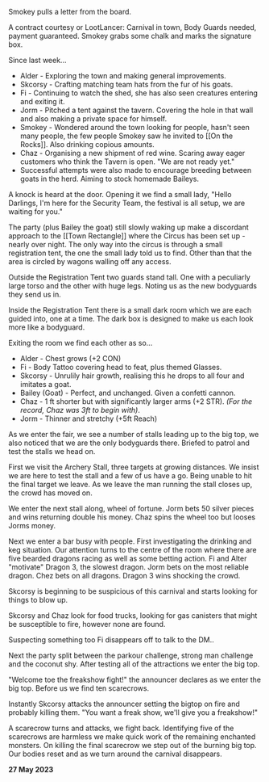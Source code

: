 Smokey pulls a letter from the board.

A contract courtesy or LootLancer: Carnival in town, Body Guards needed, payment guaranteed.
Smokey grabs some chalk and marks the signature box.

Since last week...

* Alder - Exploring the town and making general improvements.
* Skcorsy - Crafting matching team hats from the fur of his goats.
* Fi - Continuing to watch the shed, she has also seen creatures entering and exiting it.
* Jorm - Pitched a tent against the tavern. Covering the hole in that wall and also making a private space for himself.
* Smokey - Wondered around the town looking for people, hasn't seen many people, the few people Smokey saw he invited to [[On the Rocks]]. Also drinking copious amounts.
* Chaz - Organising a new shipment of red wine. Scaring away eager customers who think the Tavern is open. "We are not ready yet."
* Successful attempts were also made to encourage breeding between goats in the herd. Aiming to stock homemade Baileys.

A knock is heard at the door. Opening it we find a small lady, "Hello Darlings, I'm here for the Security Team, the festival is all setup, we are waiting for you."

The party (plus Bailey the goat) still slowly waking up make a discordant approach to the [[Town Rectangle]] where the Circus has been set up - nearly over night.
The only way into the circus is through a small registration tent, the one the small lady told us to find. Other than that the area is circled by wagons walling off any access.

Outside the Registration Tent two guards stand tall. One with a peculiarly large torso and the other with huge legs.
Noting us as the new bodyguards they send us in.

Inside the Registration Tent there is a small dark room which we are each guided into, one at a time. The dark box is designed to make us each look more like a bodyguard.

Exiting the room we find each other as so...

* Alder - Chest grows (+2 CON)
* Fi - Body Tattoo covering head to feat, plus themed Glasses.
* Skcorsy - Unrulily hair growth, realising this he drops to all four and imitates a goat.
* Bailey (Goat) - Perfect, and unchanged. Given a confetti cannon.
* Chaz - 1 ft shorter but with significantly larger arms (+2 STR). _(For the record, Chaz was 3ft to begin with)_.
* Jorm - Thinner and stretchy (+5ft Reach)

As we enter the fair, we see a number of stalls leading up to the big top, we also noticed that we are the only bodyguards there. Briefed to patrol and test the stalls we head on.

First we visit the Archery Stall, three targets at growing distances.
We insist we are here to test the stall and a few of us have a go. Being unable to hit the final target we leave.
As we leave the man running the stall closes up, the crowd has moved on.

We enter the next stall along, wheel of fortune.
Jorm bets 50 silver pieces and wins returning double his money.
Chaz spins the wheel too but looses Jorms money.

Next we enter a bar busy with people. First investigating the drinking and keg situation. Our attention turns to the centre of the room where there are five bearded dragons racing as well as some betting action. Fi and Alter "motivate" Dragon 3, the slowest dragon. Jorm bets on the most reliable dragon. Chez bets on all dragons. 
Dragon 3 wins shocking the crowd.

Skcorsy is beginning to be suspicious of this carnival and starts looking for things to blow up.

Skcorsy and Chaz look for food trucks, looking for gas canisters that might be susceptible to fire, however none are found.

Suspecting something too Fi disappears off to talk to the DM..

Next the party split between the parkour challenge, strong man challenge and the coconut shy. After testing all of the attractions we enter the big top. 

"Welcome toe the freakshow fight!" the announcer declares as we enter the big top.
Before us we find ten scarecrows.

Instantly Skcorsy attacks the announcer setting the bigtop on fire and probably killing them.
"You want a freak show, we'll give you a freakshow!"

A scarecrow turns and attacks, we fight back.
Identifying five of the scarecrows are harmless we make quick work of the remaining enchanted monsters.
On killing the final scarecrow we step out of the burning big top. Our bodies reset and as we turn around the carnival disappears.

**27 May 2023**
